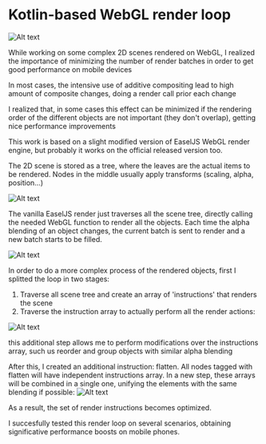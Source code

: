 # Kotlin-based WebGL render loop

![Alt text](https://d2eip9sf3oo6c2.cloudfront.net/tags/images/000/000/936/thumb/webgl.png "Ingame screenshot")


While working on some complex 2D scenes rendered on WebGL, I realized the importance of minimizing the number of render batches in order to get good performance on mobile devices

In most cases, the intensive use of additive compositing lead to high amount of composite changes, doing a render call prior each change

I realized that, in some cases this effect can be minimized if the rendering order of the different objects are not important (they don't overlap), getting nice performance improvements


This work is based on a slight modified version of EaselJS WebGL render engine, but probably it works on the official released version too.

The 2D scene is stored as a tree, where the leaves are the actual items to be rendered. Nodes in the middle usually apply transforms (scaling, alpha, position...)

![Alt text](https://raw.githubusercontent.com/Nestorferrando/kotlin_webgl_loop/master/readmeimages/image1.jpg "")

The vanilla EaselJS render just traverses all the scene tree, directly calling the needed WebGL function to render all the objects. Each time the alpha blending of an object changes, the current batch is sent to render and a new batch starts to be filled.

![Alt text](https://raw.githubusercontent.com/Nestorferrando/kotlin_webgl_loop/master/readmeimages/image2.jpg "")


In order to do a more complex process of the rendered objects, first I splitted the loop in two stages:

1. Traverse all scene tree and create an array of 'instructions' that renders the scene
2. Traverse the instruction array to actually perform all the render actions:

![Alt text](https://raw.githubusercontent.com/Nestorferrando/kotlin_webgl_loop/master/readmeimages/image3.jpg "")

this additional step allows me to perform modifications over the instructions array, such us reorder and group objects with similar alpha blending


After this, I created an additional instruction: flatten. All nodes tagged with flatten will have independent instructions array. In a new step, these arrays will be combined in a single one, unifying the elements with the same blending if possible:
![Alt text](https://raw.githubusercontent.com/Nestorferrando/kotlin_webgl_loop/master/readmeimages/image4.jpg "")

As a result, the set of render instructions becomes optimized.

I succesfully tested this render loop on several scenarios, obtaining significative performance boosts on mobile phones.
